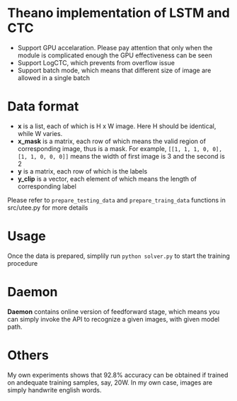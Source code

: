 # Theano implementation of LSTM and CTC
- Support GPU accelaration. Please pay attention that only when the module is complicated enough the GPU effectiveness can be seen
- Support LogCTC, which prevents from overflow issue
- Support batch mode, which means that different size of image are allowed in a single batch

# Data format
- **x** is a list, each of which is H x W image. Here H should be identical, while W varies.
- **x_mask** is a matrix, each row of which means the valid region of corresponding image, thus is a mask. For example, `[[1, 1, 1, 0, 0], [1, 1, 0, 0, 0]]` means the width of first image is 3 and the second is 2
- **y** is a matrix, each row of which is the labels
- **y_clip** is a vector, each element of which means the length of corresponding label

Please refer to `prepare_testing_data` and `prepare_traing_data` functions in src/utee.py for more details

# Usage
Once the data is prepared, simplily run `python solver.py` to start the training procedure

# Daemon
**Daemon** contains online version of feedforward stage, which means you can simply invoke the API to recognize a given images, with given model path.

# Others
My own experiments shows that 92.8% accuracy can be obtained if trained on andequate training samples, say, 20W. In my own case, images are simply handwrite english words.
